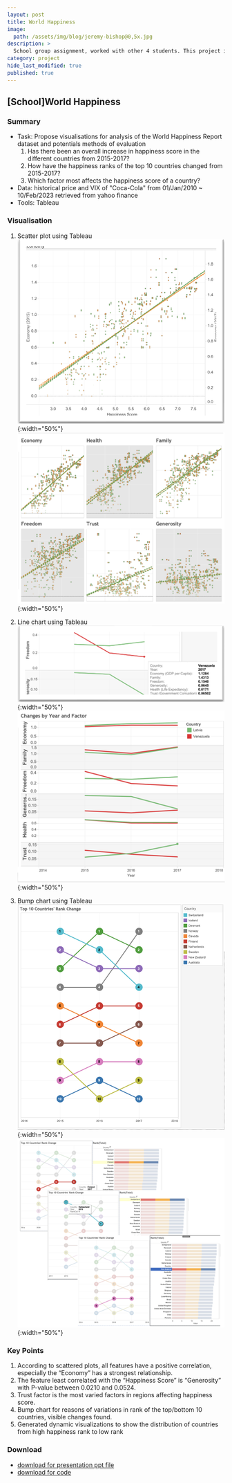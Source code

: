 ```yaml
---
layout: post
title: World Happiness
image: 
  path: /assets/img/blog/jeremy-bishop@0,5x.jpg
description: >
  School group assignment, worked with other 4 students. This project is based on the World Happiness report which was released in 2017 and ranks 155 countries by their levels of happiness.
category: project
hide_last_modified: true
published: true
---
```

## [School]World Happiness

### Summary
* Task: Propose visualisations for analysis of the World Happiness Report dataset and potentials methods of evaluation
  1. Has there been an overall increase in happiness score in the different countries from 2015-2017?
  2. How have the happiness ranks of the top 10 countries changed from 2015-2017?
  3. Which factor most affects the happiness score of a country?
* Data: historical price and VIX of "Coca-Cola" from 01/Jan/2010 ~ 10/Feb/2023 retrieved from yahoo finance
* Tools: Tableau

### Visualisation
1. Scatter plot using Tableau
![a](/assets/img/post/project/WH-ScatterPlot01.png){:width="50%"}
![b](/assets/img/post/project/WH-ScatterPlot02.png){:width="50%"}

2. Line chart using Tableau
![400x200](/assets/img/post/project/WH-LineChart01.png){:width="50%"}
![400x200](/assets/img/post/project/WH-LineChart02.png){:width="50%"}

3. Bump chart using Tableau
![400x200](/assets/img/post/project/WH-BumpChart01.png){:width="50%"}
![400x200](/assets/img/post/project/WH-BumpChart02.png){:width="50%"}

### Key Points
1. According to scattered plots, all features have a positive correlation, especially the “Economy” has a strongest relationship.
2. The feature least correlated with the “Happiness Score” is “Generosity” with P-value between 0.0210 and 0.0524.
3. Trust factor is the most varied factors in regions affecting happiness score.
4. Bump chart for reasons of variations in rank of the top/bottom 10 countries, visible changes found. 
5. Generated dynamic visualizations to show the distribution of countries from high happiness rank to low rank 

### Download
* <a href="#">download for presentation ppt file</a>
* <a href="#">download for code</a>
